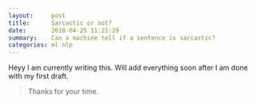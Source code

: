 ```yaml
---
layout:     post
title:      Sarcastic or not?
date:       2018-04-25 11:21:29
summary:    Can a machine tell if a sentence is sarcastic?
categories: ml nlp
---
```


Heyy
I am currently writing this. Will add everything soon after I am done with my first draft.
> Thanks for your time.
